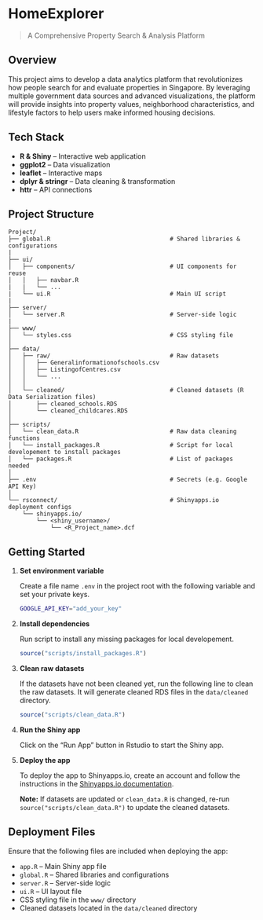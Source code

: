 # HomeExplorer

> A Comprehensive Property Search & Analysis Platform

## Overview

This project aims to develop a data analytics platform that revolutionizes how people search for and evaluate properties in Singapore. By leveraging multiple government data sources and advanced visualizations, the platform will provide insights into property values, neighborhood characteristics, and lifestyle factors to help users make informed housing decisions.

## Tech Stack

- **R & Shiny** – Interactive web application
- **ggplot2** – Data visualization
- **leaflet** – Interactive maps
- **dplyr & stringr** – Data cleaning & transformation
- **httr** – API connections

## Project Structure

```
Project/
├── global.R                                  # Shared libraries & configurations
|
├── ui/
│   ├── components/                           # UI components for reuse
│   │   ├── navbar.R
|   |   └── ...
|   └── ui.R                                  # Main UI script
|
├── server/
│   └── server.R                              # Server-side logic
|
├── www/
│   └── styles.css                            # CSS styling file
│
├── data/
│   ├── raw/                                  # Raw datasets
│   │   ├── Generalinformationofschools.csv
│   │   ├── ListingofCentres.csv
│   │   └── ...
│   │
│   └── cleaned/                              # Cleaned datasets (R Data Serialization files)
│       ├── cleaned_schools.RDS
│       └── cleaned_childcares.RDS
│
├── scripts/
│   └── clean_data.R                          # Raw data cleaning functions
│   └── install_packages.R                    # Script for local developement to install packages
│   └── packages.R                            # List of packages needed
│
├── .env                                      # Secrets (e.g. Google API Key)
│
└── rsconnect/                                # Shinyapps.io deployment configs
    └── shinyapps.io/
        └── <shiny_username>/
            └── <R_Project_name>.dcf
```

## Getting Started

1.  **Set environment variable**

    Create a file name `.env` in the project root with the following variable and set your private keys.

    ```bash
    GOOGLE_API_KEY="add_your_key"
    ```

1.  **Install dependencies**

    Run script to install any missing packages for local developement.

    ```r
    source("scripts/install_packages.R")
    ```

1.  **Clean raw datasets**

    If the datasets have not been cleaned yet, run the following line to clean the raw datasets. It will generate cleaned RDS files in the `data/cleaned` directory.

    ```r
    source("scripts/clean_data.R")
    ```

1.  **Run the Shiny app**

    Click on the “Run App” button in Rstudio to start the Shiny app.

1.  **Deploy the app**

    To deploy the app to Shinyapps.io, create an account and follow the instructions in the [Shinyapps.io documentation](https://docs.rstudio.com/shinyapps.io/).

    **Note:** If datasets are updated or `clean_data.R` is changed, re-run `source("scripts/clean_data.R")` to update the cleaned datasets.

## Deployment Files

Ensure that the following files are included when deploying the app:

- `app.R` – Main Shiny app file
- `global.R` – Shared libraries and configurations
- `server.R` – Server-side logic
- `ui.R` – UI layout file
- CSS styling file in the `www/` directory
- Cleaned datasets located in the `data/cleaned` directory
